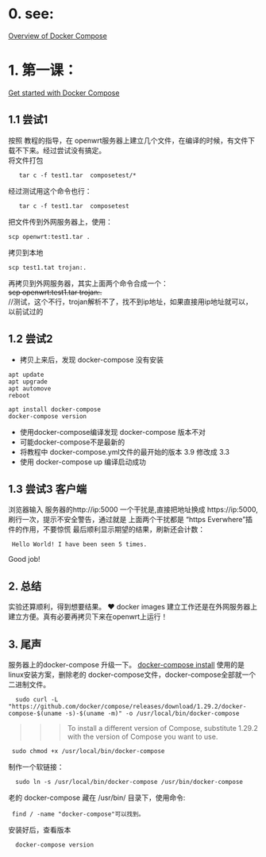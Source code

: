# 0. see:
[Overview of Docker Compose](https://docs.docker.com/compose/)

# 1. 第一课： 
[Get started with Docker Compose](https://docs.docker.com/compose/gettingstarted/)

## 1.1 尝试1
按照 教程的指导，在 openwrt服务器上建立几个文件，在编译的时候，有文件下载不下来。经过尝试没有搞定。   
将文件打包 

       tar c -f test1.tar  composetest/*   
       
经过测试用这个命令也行： 

       tar c -f test1.tar  composetest  

把文件传到外网服务器上，使用：

    scp openwrt:test1.tar .  
拷贝到本地

    scp test1.tat trojan:.  
再拷贝到外网服务器，其实上面两个命令合成一个：   
~~scp openwrt:test1.tar trojan:.~~   
//测试，这个不行，trojan解析不了，找不到ip地址，如果直接用ip地址就可以，以前试过的

##  1.2 尝试2
 - 拷贝上来后，发现 docker-compose 没有安装
```
apt update
apt upgrade
apt automove
reboot

apt install docker-compose
docker-compose version

```
  - 使用docker-compose编译发现 docker-compose 版本不对
  - 可能docker-compose不是最新的
  - 将教程中 docker-compose.yml文件的最开始的版本 3.9 修改成 3.3
  - 使用 docker-compose up 编译启动成功

## 1.3 尝试3 客户端
  浏览器输入 服务器的http://ip:5000
  一个干扰是,直接把地址换成 https://ip:5000,
  刷行一次，提示不安全警告，通过就是
  上面两个干扰都是 “https Everwhere”插件的作用，不要惊慌
  最后顺利显示期望的结果，刷新还会计数：
  
     Hello World! I have been seen 5 times. 

  Good job!
  
  
## 2. 总结
  实验还算顺利，得到想要结果。
  ❤️ docker images 建立工作还是在外网服务器上建立方便。真有必要再拷贝下来在openwrt上运行！
  
  
## 3. 尾声
  服务器上的docker-compose 升级一下。
  [docker-compose install](https://docs.docker.com/compose/install/)
  使用的是linux安装方案，删除老的 docker-compose文件，docker-compose全部就一个二进制文件。
  
  ```
    sudo curl -L "https://github.com/docker/compose/releases/download/1.29.2/docker-compose-$(uname -s)-$(uname -m)" -o /usr/local/bin/docker-compose
  ```
 >>> To install a different version of Compose, substitute 1.29.2 with the version of Compose you want to use.

     sudo chmod +x /usr/local/bin/docker-compose
  
  制作一个软链接：

      sudo ln -s /usr/local/bin/docker-compose /usr/bin/docker-compose
     
  老的 docker-compose 藏在 /usr/bin/ 目录下，使用命令: 
  
     find / -name "docker-compose"可以找到。
     
  安装好后，查看版本
      
      docker-compose version
 

